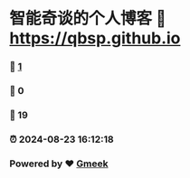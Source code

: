 # 智能奇谈的个人博客 :link: https://qbsp.github.io 
### :page_facing_up: [1](https://qbsp.github.io/tag.html) 
### :speech_balloon: 0 
### :hibiscus: 19 
### :alarm_clock: 2024-08-23 16:12:18 
### Powered by :heart: [Gmeek](https://github.com/Meekdai/Gmeek)
